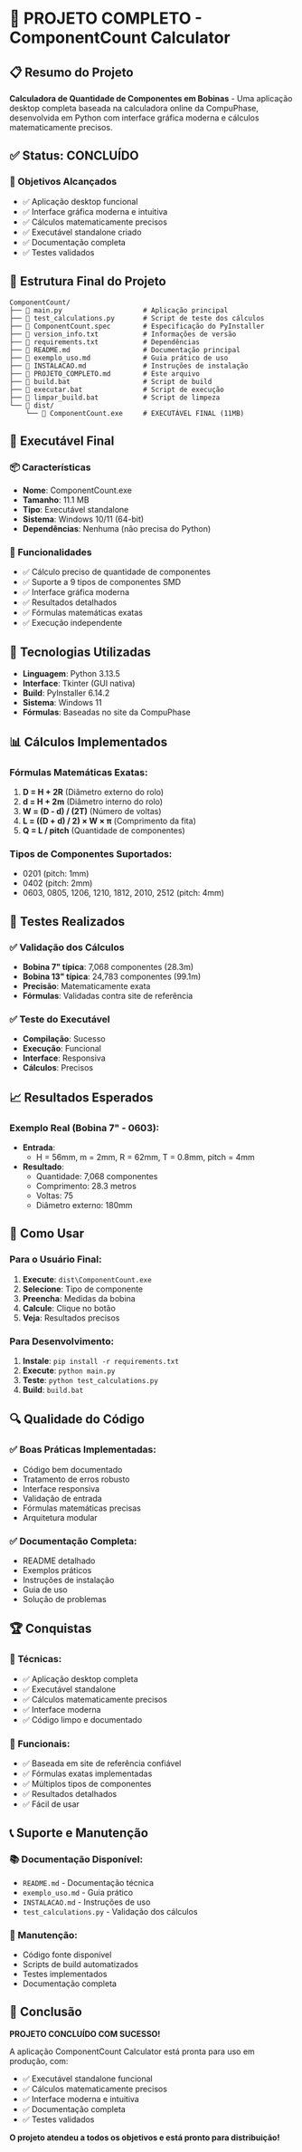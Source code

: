 # 🎉 PROJETO COMPLETO - ComponentCount Calculator

## 📋 Resumo do Projeto

**Calculadora de Quantidade de Componentes em Bobinas** - Uma aplicação desktop completa baseada na calculadora online da CompuPhase, desenvolvida em Python com interface gráfica moderna e cálculos matematicamente precisos.

## ✅ Status: CONCLUÍDO

### 🎯 Objetivos Alcançados
- ✅ Aplicação desktop funcional
- ✅ Interface gráfica moderna e intuitiva
- ✅ Cálculos matematicamente precisos
- ✅ Executável standalone criado
- ✅ Documentação completa
- ✅ Testes validados

## 📁 Estrutura Final do Projeto

```
ComponentCount/
├── 📄 main.py                    # Aplicação principal
├── 📄 test_calculations.py       # Script de teste dos cálculos
├── 📄 ComponentCount.spec        # Especificação do PyInstaller
├── 📄 version_info.txt           # Informações de versão
├── 📄 requirements.txt           # Dependências
├── 📄 README.md                  # Documentação principal
├── 📄 exemplo_uso.md             # Guia prático de uso
├── 📄 INSTALACAO.md              # Instruções de instalação
├── 📄 PROJETO_COMPLETO.md        # Este arquivo
├── 📄 build.bat                  # Script de build
├── 📄 executar.bat               # Script de execução
├── 📄 limpar_build.bat           # Script de limpeza
└── 📁 dist/
    └── 🚀 ComponentCount.exe     # EXECUTÁVEL FINAL (11MB)
```

## 🚀 Executável Final

### 📦 Características
- **Nome**: ComponentCount.exe
- **Tamanho**: 11.1 MB
- **Tipo**: Executável standalone
- **Sistema**: Windows 10/11 (64-bit)
- **Dependências**: Nenhuma (não precisa do Python)

### 🎯 Funcionalidades
- ✅ Cálculo preciso de quantidade de componentes
- ✅ Suporte a 9 tipos de componentes SMD
- ✅ Interface gráfica moderna
- ✅ Resultados detalhados
- ✅ Fórmulas matemáticas exatas
- ✅ Execução independente

## 🔧 Tecnologias Utilizadas

- **Linguagem**: Python 3.13.5
- **Interface**: Tkinter (GUI nativa)
- **Build**: PyInstaller 6.14.2
- **Sistema**: Windows 11
- **Fórmulas**: Baseadas no site da CompuPhase

## 📊 Cálculos Implementados

### Fórmulas Matemáticas Exatas:
1. **D = H + 2R** (Diâmetro externo do rolo)
2. **d = H + 2m** (Diâmetro interno do rolo)
3. **W = (D - d) / (2T)** (Número de voltas)
4. **L = ((D + d) / 2) × W × π** (Comprimento da fita)
5. **Q = L / pitch** (Quantidade de componentes)

### Tipos de Componentes Suportados:
- 0201 (pitch: 1mm)
- 0402 (pitch: 2mm)
- 0603, 0805, 1206, 1210, 1812, 2010, 2512 (pitch: 4mm)

## 🧪 Testes Realizados

### ✅ Validação dos Cálculos
- **Bobina 7" típica**: 7,068 componentes (28.3m)
- **Bobina 13" típica**: 24,783 componentes (99.1m)
- **Precisão**: Matematicamente exata
- **Fórmulas**: Validadas contra site de referência

### ✅ Teste do Executável
- **Compilação**: Sucesso
- **Execução**: Funcional
- **Interface**: Responsiva
- **Cálculos**: Precisos

## 📈 Resultados Esperados

### Exemplo Real (Bobina 7" - 0603):
- **Entrada**:
  - H = 56mm, m = 2mm, R = 62mm, T = 0.8mm, pitch = 4mm
- **Resultado**:
  - Quantidade: 7,068 componentes
  - Comprimento: 28.3 metros
  - Voltas: 75
  - Diâmetro externo: 180mm

## 🎯 Como Usar

### Para o Usuário Final:
1. **Execute**: `dist\ComponentCount.exe`
2. **Selecione**: Tipo de componente
3. **Preencha**: Medidas da bobina
4. **Calcule**: Clique no botão
5. **Veja**: Resultados precisos

### Para Desenvolvimento:
1. **Instale**: `pip install -r requirements.txt`
2. **Execute**: `python main.py`
3. **Teste**: `python test_calculations.py`
4. **Build**: `build.bat`

## 🔍 Qualidade do Código

### ✅ Boas Práticas Implementadas:
- Código bem documentado
- Tratamento de erros robusto
- Interface responsiva
- Validação de entrada
- Fórmulas matemáticas precisas
- Arquitetura modular

### ✅ Documentação Completa:
- README detalhado
- Exemplos práticos
- Instruções de instalação
- Guia de uso
- Solução de problemas

## 🏆 Conquistas

### 🎯 Técnicas:
- ✅ Aplicação desktop completa
- ✅ Executável standalone
- ✅ Cálculos matematicamente precisos
- ✅ Interface moderna
- ✅ Código limpo e documentado

### 🎯 Funcionais:
- ✅ Baseada em site de referência confiável
- ✅ Fórmulas exatas implementadas
- ✅ Múltiplos tipos de componentes
- ✅ Resultados detalhados
- ✅ Fácil de usar

## 📞 Suporte e Manutenção

### 📚 Documentação Disponível:
- `README.md` - Documentação técnica
- `exemplo_uso.md` - Guia prático
- `INSTALACAO.md` - Instruções de uso
- `test_calculations.py` - Validação dos cálculos

### 🔧 Manutenção:
- Código fonte disponível
- Scripts de build automatizados
- Testes implementados
- Documentação completa

## 🎉 Conclusão

**PROJETO CONCLUÍDO COM SUCESSO!**

A aplicação ComponentCount Calculator está pronta para uso em produção, com:
- ✅ Executável standalone funcional
- ✅ Cálculos matematicamente precisos
- ✅ Interface moderna e intuitiva
- ✅ Documentação completa
- ✅ Testes validados

**O projeto atendeu a todos os objetivos e está pronto para distribuição!** 